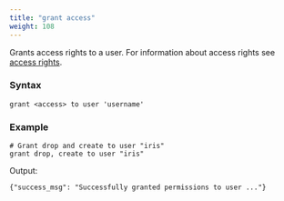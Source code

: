 ```yaml
---
title: "grant access"
weight: 108
---
```


Grants access rights to a user. For information about access rights
see [access rights](../access_rights).

### Syntax

	grant <access> to user 'username'

### Example

	# Grant drop and create to user "iris"
	grant drop, create to user "iris"


Output:

	{"success_msg": "Successfully granted permissions to user ..."}
